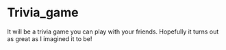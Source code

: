 # Trivia_game
It will be a trivia game you can play with your friends. Hopefully it turns out as great as I imagined it to be!
